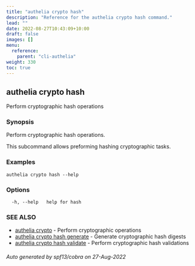```yaml
---
title: "authelia crypto hash"
description: "Reference for the authelia crypto hash command."
lead: ""
date: 2022-08-27T10:43:09+10:00
draft: false
images: []
menu:
  reference:
    parent: "cli-authelia"
weight: 330
toc: true
---
```


## authelia crypto hash

Perform cryptographic hash operations

### Synopsis

Perform cryptographic hash operations.

This subcommand allows preforming hashing cryptographic tasks.

### Examples

```
authelia crypto hash --help
```

### Options

```
  -h, --help   help for hash
```

### SEE ALSO

* [authelia crypto](authelia_crypto.md)	 - Perform cryptographic operations
* [authelia crypto hash generate](authelia_crypto_hash_generate.md)	 - Generate cryptographic hash digests
* [authelia crypto hash validate](authelia_crypto_hash_validate.md)	 - Perform cryptographic hash validations

###### Auto generated by spf13/cobra on 27-Aug-2022
